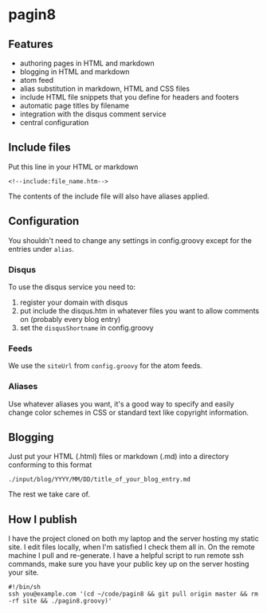 pagin8
==============================================

## Features 
* authoring pages in HTML and markdown
* blogging in HTML and markdown
* atom feed
* alias substitution in markdown, HTML and CSS files
* include HTML file snippets that you define for headers and footers
* automatic page titles by filename
* integration with the disqus comment service
* central configuration

## Include files
Put this line in your HTML or markdown 

    <!--include:file_name.htm-->

The contents of the include file will also have aliases applied.

## Configuration
You shouldn't need to change any settings in config.groovy except for
the entries under `alias`.  

### Disqus
To use the disqus service you need to:
1. register your domain with disqus
2. put include the disqus.htm in whatever files you want to allow comments on (probably every blog entry)
3. set the `disqusShortname` in config.groovy

### Feeds
We use the `siteUrl` from `config.groovy` for the atom feeds.

### Aliases
Use whatever aliases you want, it's a good way to specify and easily change color schemes in CSS
or standard text like copyright information.

## Blogging
Just put your HTML (.html) files or markdown (.md) into a 
directory conforming to this format

    ./input/blog/YYYY/MM/DD/title_of_your_blog_entry.md

The rest we take care of.

## How I publish
I have the project cloned on both my laptop and the server hosting my static site.  I edit 
files locally, when I'm satisfied I check them all in.  On the remote machine I pull and 
re-generate.  I have a helpful script to run remote ssh commands, make sure you have your
public key up on the server hosting your site.

    #!/bin/sh
    ssh you@example.com '(cd ~/code/pagin8 && git pull origin master && rm -rf site && ./pagin8.groovy)'

